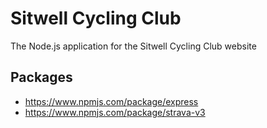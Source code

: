 # Sitwell Cycling Club

The Node.js application for the Sitwell Cycling Club website

## Packages

- https://www.npmjs.com/package/express
- https://www.npmjs.com/package/strava-v3
